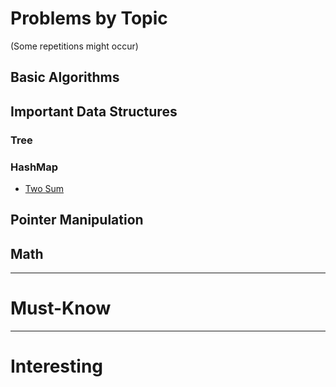 # Problems by Topic
(Some repetitions might occur)
## Basic Algorithms

## Important Data Structures
### Tree


### HashMap 
* [Two Sum](/1_TwoSum_2.java)

###

## Pointer Manipulation

## Math

-----
# Must-Know


-----
# Interesting
